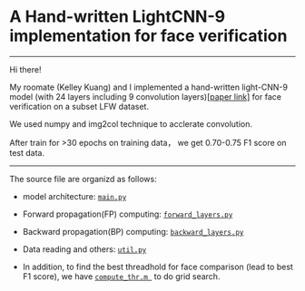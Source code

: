 # A Hand-written LightCNN-9 implementation for face verification
---

Hi there! 

My roomate (Kelley Kuang) and I implemented a hand-written light-CNN-9 model (with 24 layers including 9 convolution layers)[[paper link]](https://arxiv.org/abs/1511.02683) for face verification on a subset LFW dataset. 

We used numpy and img2col technique to acclerate convolution. 

After train for >30 epochs on training data， we get 0.70-0.75 F1 score on test data.  

---
The source file are organizd as follows:  

+ model architecture: [`main.py`](./main.py) 

+ Forward propagation(FP) computing: [`forward_layers.py`](./forward_layers.py) 

+ Backward propagation(BP) computing: [`backward_layers.py`](./backward_layers.py) 

+ Data reading and others: [`util.py`](./util.py) 

+ In addition, to find the best threadhold for face comparison (lead to best F1 score), we have [`compute_thr.m `](./compute_thr.m) to do grid search. 
